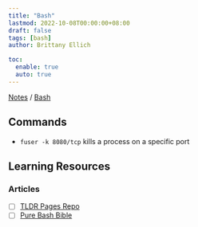 ```yaml
---
title: "Bash"
lastmod: 2022-10-08T00:00:00+08:00
draft: false
tags: [bash]
author: Brittany Ellich

toc:
  enable: true
  auto: true
---
```


[Notes](../../notes) / [Bash](./)

## Commands

* `fuser -k 8080/tcp` kills a process on a specific port

## Learning Resources

### Articles

* [ ] [TLDR Pages Repo](https://github.com/tldr-pages/tldr)
* [ ] [Pure Bash Bible](https://github.com/dylanaraps/pure-bash-bible)
